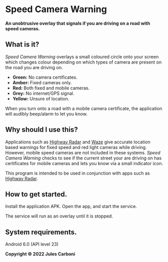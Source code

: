 # Speed Camera Warning

**An unobtrusive overlay that signals if you are driving on a road with speed cameras.**

## What is it?

*Speed Camera Warning* overlays a small coloured circle onto your screen which changes colour depending on which types of camera are present on the road you are driving on.
- **Green:** No camera certificates.
- **Amber:** Fixed cameras only.
- **Red:** Both fixed and mobile cameras.
- **Grey:** No internet/GPS signal.
- **Yellow:** Unsure of location.

When you turn onto a road with a mobile camera certificate, the application will audibly beep/alarm to let you know.

## Why should I use this?

Applications such as [Highway Radar](https://highwayradar.com/ "Highway Radar") and [Waze](https://www.waze.com/ "Waze") give accurate location based warnings for fixed speed and red light cameras while driving. However, mobile speed cameras are not included in these systems.
*Speed Camera Warning* checks to see if the current street your are driving on has certificates for mobile cameras and lets you know via a small indicator icon.

This program is intended to be used in conjunction with apps such as [Highway Radar](https://highwayradar.com/ "Highway Radar").

## How to get started.

Install the application APK.
Open the app, and start the service.

The service will run as an overlay until it is stopped.

## System requirements.

Android 6.0 (API level 23)

**Copyright © 2022 Jules Carboni**